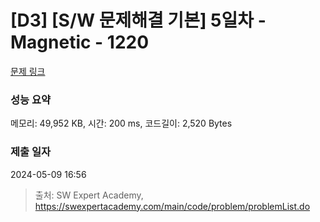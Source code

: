 # [D3] [S/W 문제해결 기본] 5일차 - Magnetic - 1220 

[문제 링크](https://swexpertacademy.com/main/code/problem/problemDetail.do?contestProbId=AV14hwZqABsCFAYD) 

### 성능 요약

메모리: 49,952 KB, 시간: 200 ms, 코드길이: 2,520 Bytes

### 제출 일자

2024-05-09 16:56



> 출처: SW Expert Academy, https://swexpertacademy.com/main/code/problem/problemList.do